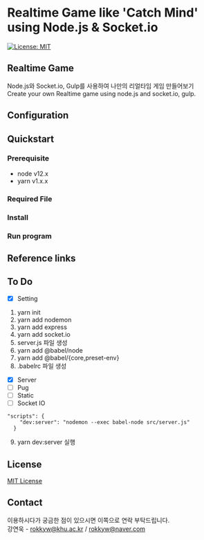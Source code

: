 # Realtime Game like 'Catch Mind' using Node.js & Socket.io

[![License: MIT](https://img.shields.io/badge/License-MIT-yellow.svg)](https://opensource.org/licenses/MIT)

## Realtime Game

Node.js와 Socket.io, Gulp를 사용하여 나만의 리얼타임 게임 만들어보기  
Create your own Realtime game using node.js and socket.io, gulp.

## Configuration

## Quickstart

### Prerequisite

- node v12.x
- yarn v1.x.x

### Required File

### Install

### Run program

## Reference links

## To Do

- [x] Setting

1. yarn init
2. yarn add nodemon
3. yarn add express
4. yarn add socket.io
5. server.js 파일 생성
6. yarn add @babel/node
7. yarn add @babel/{core,preset-env}
8. .babelrc 파일 생성

- [x] Server
- [ ] Pug
- [ ] Static
- [ ] Socket IO

```
"scripts": {
    "dev:server": "nodemon --exec babel-node src/server.js"
  }
```

9. yarn dev:server 실행

## License

[MIT License](http://khuhub.khu.ac.kr/2017110267/myYoutube/blob/master/LICENSE)

## Contact

이용하시다가 궁금한 점이 있으시면 이쪽으로 연락 부탁드립니다.  
강연욱 - rokkyw@khu.ac.kr / rokkyw@naver.com
